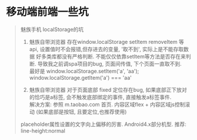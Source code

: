 # 移动端前端一些坑
>
> 魅族手机 localStorage的坑
>
> 1. 魅族自带浏览器 存在window.localStorage setItem removeItem 等api, 设置值时不会报错,但存进去的变量, '取不到', 实际上是不能存取数据
> 好多类库都没有严格判断. 不能仅仅依靠setItem等方法是否存在来判断. 导致我之前调spa项目的bug, 页面间传值, 下个页面一直取不到.<br />
> 最好是 window.localStorage.setItem('a', 'aa');  window.localStorage.getItem('a') === 'aa'
>
> 2. 魅族自带浏览器 对于页面底部 fixed 定位存在bug, 如果底部正下放对的恰巧是a标签, 会不触发底部绑定的事件, 直接触发a标签事件.<br />
> 解决方案: 参照 m.taobao.com 首页. 内容区域flex + 内容区域js控制滚动 (如果底部是按钮, 且要定位,也推荐使用)
>
> placeholder属性设置的文字向上偏移的厉害. Android4.x部分机型. 推荐: line-height:normal